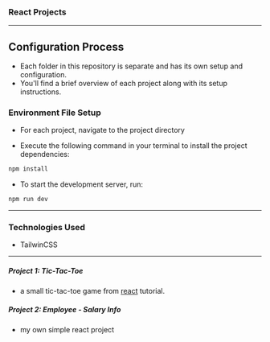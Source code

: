 ### React Projects

---

## Configuration Process

- Each folder in this repository is separate and has its own setup and configuration.
- You'll find a brief overview of each project along with its setup instructions.

### Environment File Setup

- For each project, navigate to the project directory

- Execute the following command in your terminal to install the project dependencies:

```bash
npm install
```

- To start the development server, run:

```bash
npm run dev
```

---

### Technologies Used

- TailwinCSS

---

##### Project 1: Tic-Tac-Toe

- a small tic-tac-toe game from [react](https://react.dev/learn) tutorial.

##### Project 2: Employee - Salary Info

- my own simple react project
